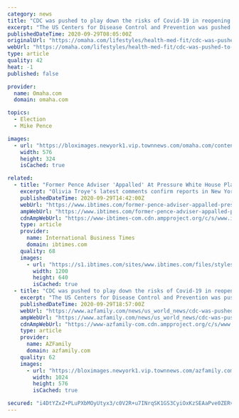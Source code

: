 ```yaml
---
category: news
title: "CDC was pushed to play down the risks of Covid-19 in reopening schools, former Pence staffer says"
excerpt: "The US Centers for Disease Control and Prevention was pushed to play down the risks of the coronavirus pandemic in reopening schools for in-person classes, Olivia Troye, a former top"
publishedDateTime: 2020-09-29T08:05:00Z
originalUrl: "https://omaha.com/lifestyles/health-med-fit/cdc-was-pushed-to-play-down-the-risks-of-covid-19-in-reopening-schools-former/article_69def219-0894-500f-8809-3e9d133bfdec.html"
webUrl: "https://omaha.com/lifestyles/health-med-fit/cdc-was-pushed-to-play-down-the-risks-of-covid-19-in-reopening-schools-former/article_69def219-0894-500f-8809-3e9d133bfdec.html"
type: article
quality: 42
heat: -1
published: false

provider:
  name: Omaha.com
  domain: omaha.com

topics:
  - Election
  - Mike Pence

images:
  - url: "https://bloximages.newyork1.vip.townnews.com/omaha.com/content/tncms/assets/v3/editorial/e/bc/ebc3f654-fe04-53d5-b60a-a8810dd36d46/5f72c736656ed.image.jpg?resize=576%2C324"
    width: 576
    height: 324
    isCached: true

related:
  - title: "Former Pence Adviser 'Appalled' At Pressure White House Placed On CDC To Open Schools"
    excerpt: "Olivia Troye's latest comments confirm reports in New York Times about pressure from the White House to downplay the coronavirus' impact on children."
    publishedDateTime: 2020-09-29T14:42:00Z
    webUrl: "https://www.ibtimes.com/former-pence-adviser-appalled-pressure-white-house-placed-cdc-open-schools-3053781"
    ampWebUrl: "https://www.ibtimes.com/former-pence-adviser-appalled-pressure-white-house-placed-cdc-open-schools-3053781?amp=1"
    cdnAmpWebUrl: "https://www-ibtimes-com.cdn.ampproject.org/c/s/www.ibtimes.com/former-pence-adviser-appalled-pressure-white-house-placed-cdc-open-schools-3053781?amp=1"
    type: article
    provider:
      name: International Business Times
      domain: ibtimes.com
    quality: 68
    images:
      - url: "https://s1.ibtimes.com/sites/www.ibtimes.com/files/styles/full/public/2020/04/09/coronavirus-pandemic-new-guidelines-issued-cdc.jpg"
        width: 1200
        height: 640
        isCached: true
  - title: "CDC was pushed to play down the risks of Covid-19 in reopening schools, former Pence staffer says"
    excerpt: "The US Centers for Disease Control and Prevention was pushed to play down the risks of the coronavirus pandemic in reopening schools for in-person classes, Olivia Troye, a former top"
    publishedDateTime: 2020-09-29T18:57:00Z
    webUrl: "https://www.azfamily.com/news/us_world_news/cdc-was-pushed-to-play-down-the-risks-of-covid-19-in-reopening-schools-former/article_97f56ded-51e8-59ee-abaa-0611a2d78d3e.html"
    ampWebUrl: "https://www.azfamily.com/news/us_world_news/cdc-was-pushed-to-play-down-the-risks-of-covid-19-in-reopening-schools-former/article_97f56ded-51e8-59ee-abaa-0611a2d78d3e.amp.html"
    cdnAmpWebUrl: "https://www-azfamily-com.cdn.ampproject.org/c/s/www.azfamily.com/news/us_world_news/cdc-was-pushed-to-play-down-the-risks-of-covid-19-in-reopening-schools-former/article_97f56ded-51e8-59ee-abaa-0611a2d78d3e.amp.html"
    type: article
    provider:
      name: AZFamily
      domain: azfamily.com
    quality: 62
    images:
      - url: "https://bloximages.newyork1.vip.townnews.com/azfamily.com/content/tncms/assets/v3/editorial/c/e8/ce889f19-bced-5232-8768-ee164c5a2082/5f73804af354d.image.jpg?resize=1024%2C576"
        width: 1024
        height: 576
        isCached: true

secured: "i4DtYZxZ+PLuPXbMOyUtyx3/c0V2R+u7INrqSK1GS3CyiOxKzSEAaPve0ZERvjaeXnvBJuFj9jFLtyOzWy5SdVclZAvN/LBpl2f7y9IRL1jT6FpSV72ruWn0eisSjZOzqLH/7181yDWlwG3bF0MaZu8i7V2Asb6+aZSTdeB3I71JKp8FzEaGPJs1BQNHxvShDlIct3r1kXcZzsHH/BbSqz7jK9hsl10jdKkR6Hwin1tnG2vvgdVBsTVk2viK8snNdACCOuLqQA8vuGtpc9S+nhEkB6GZyJFBD9YOEuzwN05NokFtqGNFQSBPJ3UvLmkWyhpuGCwIlx1d/D8PNelOX/Y9nX5gYPaIKvsyO8OhMP8=;UGdeav/ijhVfTVkWZbiFaw=="
---
```


